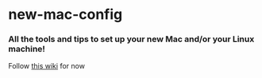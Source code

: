 # new-mac-config
### All the tools and tips to set up your new Mac and/or your Linux machine!

Follow [this wiki](https://github.com/abdihashii/new-mac-config/wiki) for now
